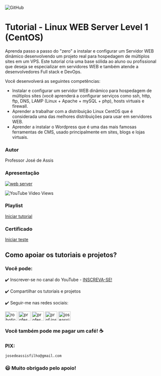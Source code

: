 ![GitHub](https://img.shields.io/github/license/professorjosedeassis/web-server)
# Tutorial - Linux WEB Server Level 1 (CentOS)
Aprenda passo a passo do "zero" a instalar e configurar um Servidor WEB dinâmico desenvolvendo um projeto real para hospedagem de múltiplos sites em um VPS. Este tutorial cria uma base sólida ao aluno ou profissional que deseja se especializar em servidores WEB e também atende a desenvolvedores Full stack e DevOps.

Você desenvolverá as seguintes competências:
* Instalar e configurar um servidor WEB dinâmico para hospedagem de múltiplos sites (você aprenderá a configurar serviços como ssh, http, ftp, DNS, LAMP (Linux + Apache + mySQL + php), hosts virtuais e firewall.
* Aprender a trabalhar com a distribuição Linux CentOS que é considerada uma das melhores distribuições para usar em servidores WEB.
* Aprender a instalar o Wordpress que é uma das mais famosas ferramentas de CMS, usado principalmente em sites, blogs e lojas virtuais.
### Autor
Professor José de Assis
### Apresentação
[![web server](https://img.youtube.com/vi/Ez9uXOU36B8/0.jpg)](https://youtu.be/Ez9uXOU36B8 "Assistir no YouTube")

![YouTube Video Views](https://img.shields.io/youtube/views/Ez9uXOU36B8?style=social)
### Playlist
[Iniciar tutorial](https://www.youtube.com/playlist?list=PLbEOwbQR9lqySZ9RXfF5cFSyfA-r3n30q)
### Certificado
[Iniciar teste](https://forms.gle/p9djT2etRHajtBvw5)
## Como apoiar os tutoriais e projetos?
### Você pode:
:heavy_check_mark: Inscrever-se no canal do YouTube - [INSCREVA-SE!](https://www.youtube.com/c/RoboticapraticaBr/?sub_confirmation=1)

:heavy_check_mark: Compartilhar os tutoriais e projetos

:heavy_check_mark: Seguir-me nas redes sociais:
<p align="left">
<a href="https://www.youtube.com/c/roboticapraticabr" target="blank"><img align="center" src="https://raw.githubusercontent.com/rahuldkjain/github-profile-readme-generator/master/src/images/icons/Social/youtube.svg" alt="roboticapraticabr" height="30" width="40" /></a>
<a href="https://linkedin.com/in/professorjosedeassis" target="blank"><img align="center" src="https://raw.githubusercontent.com/rahuldkjain/github-profile-readme-generator/master/src/images/icons/Social/linked-in-alt.svg" alt="professorjosedeassis" height="30" width="40" /></a>
<a href="https://fb.com/professorjosedeassis" target="blank"><img align="center" src="https://raw.githubusercontent.com/rahuldkjain/github-profile-readme-generator/master/src/images/icons/Social/facebook.svg" alt="professorjosedeassis" height="30" width="40" /></a>
<a href="https://instagram.com/prof.joseassis" target="blank"><img align="center" src="https://raw.githubusercontent.com/rahuldkjain/github-profile-readme-generator/master/src/images/icons/Social/instagram.svg" alt="prof.joseassis" height="30" width="40" /></a>
<a href="https://twitter.com/joseassis" target="blank"><img align="center" src="https://raw.githubusercontent.com/rahuldkjain/github-profile-readme-generator/master/src/images/icons/Social/twitter.svg" alt="joseassis" height="30" width="40" /></a>
</p>

### Você também pode me pagar um café! ☕

### PIX:
` josedeassisfilho@gmail.com `

### :smiley: Muito obrigado pelo apoio!
